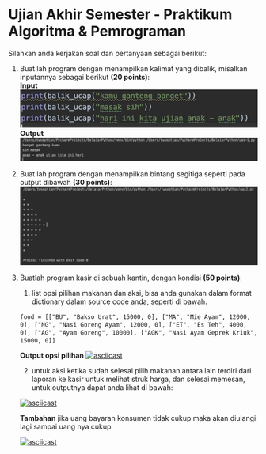 # Ujian Akhir Semester - Praktikum Algoritma & Pemrograman

Silahkan anda kerjakan soal dan pertanyaan  sebagai berikut:

1. Buat lah program dengan menampilkan kalimat yang dibalik, misalkan inputannya sebagai berikut **(20 points)**:
<br>**Input**
![uas1soal](img/uas1a-soal.jpg)
**Output**
![uas1soal](img/uas1a.jpg)

2. Buat lah program dengan menampilkan bintang segitiga seperti pada output dibawah **(30 points)**:
![uas2soal](img/uas2b.jpg)

3. Buatlah program kasir di sebuah kantin, dengan kondisi **(50 points)**:
    
    1. list opsi pilihan makanan dan aksi, bisa anda gunakan dalam format dictionary dalam source code anda, seperti di bawah.
    ```
    food = [["BU", "Bakso Urat", 15000, 0], ["MA", "Mie Ayam", 12000, 0], ["NG", "Nasi Goreng Ayam", 12000, 0], ["ET", "Es Teh", 4000, 0], ["AG", "Ayam Goreng", 10000], ["AGK", "Nasi Ayam Geprek Kriuk", 15000, 0]]
    ```
    **Output opsi pilihan**
    [![asciicast](https://asciinema.org/a/jv0798wSXYY6LtIba2XLFrEBG.svg)](https://asciinema.org/a/jv0798wSXYY6LtIba2XLFrEBG)

    2. untuk aksi ketika sudah selesai pilih makanan antara lain terdiri dari laporan ke kasir untuk melihat struk harga, dan selesai memesan, untuk outputnya dapat anda lihat di bawah:

    [![asciicast](https://asciinema.org/a/l6IuRMMTt9DvoaaCRY70dFZIM.svg)](https://asciinema.org/a/l6IuRMMTt9DvoaaCRY70dFZIM)

    **Tambahan** jika uang bayaran konsumen tidak cukup maka akan diulangi lagi sampai uang nya cukup

    [![asciicast](https://asciinema.org/a/ybYQDVOCnTkyPYQkvsZXig422.svg)](https://asciinema.org/a/ybYQDVOCnTkyPYQkvsZXig422)

